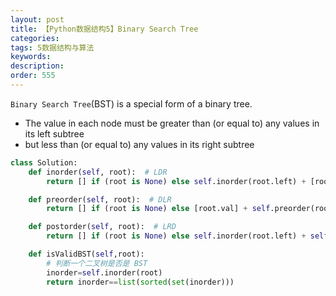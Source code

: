 ```yaml
---
layout: post
title: 【Python数据结构5】Binary Search Tree
categories:
tags: 5数据结构与算法
keywords:
description:
order: 555
---
```

`Binary Search Tree`(BST) is a special form of a binary tree.  
- The value in each node must be greater than (or equal to) any values in its left subtree
- but less than (or equal to) any values in its right subtree


```py
class Solution:
    def inorder(self, root):  # LDR
        return [] if (root is None) else self.inorder(root.left) + [root.val] + self.inorder(root.right)

    def preorder(self, root):  # DLR
        return [] if (root is None) else [root.val] + self.preorder(root.left) + self.preorder(root.right)

    def postorder(self, root):  # LRD
        return [] if (root is None) else self.inorder(root.left) + self.inorder(root.right) + [root.val]

    def isValidBST(self,root):
        # 判断一个二叉树是否是 BST
        inorder=self.inorder(root)
        return inorder==list(sorted(set(inorder)))
```
